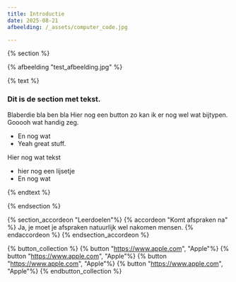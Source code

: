```yaml
---
title: Introductie
date: 2025-08-21
afbeelding: /_assets/computer_code.jpg

---
```


{% section %}

{% afbeelding "test_afbeelding.jpg" %}

{% text %}

### Dit is de section met tekst.
Blaberdie bla ben bla
Hier nog een button
zo kan ik er nog wel wat bijtypen. Gooooh wat handig zeg.
* En nog wat
* Yeah great stuff.

Hier nog wat tekst
* hier nog een lijsetje
* En nog wat

{% endtext %}


{% endsection %}

{% section_accordeon "Leerdoelen"%}
    {% accordeon "Komt afspraken na" %}
        Ja, je moet je afspraken natuurlijk wel nakomen mensen.
    {% endaccordeon %}
{% endsection_accordeon %}

{% button_collection %}
    {% button "https://www.apple.com", "Apple"%}
    {% button "https://www.apple.com", "Apple"%}
    {% button "https://www.apple.com", "Apple"%}
    {% button "https://www.apple.com", "Apple"%}
{% endbutton_collection %}
